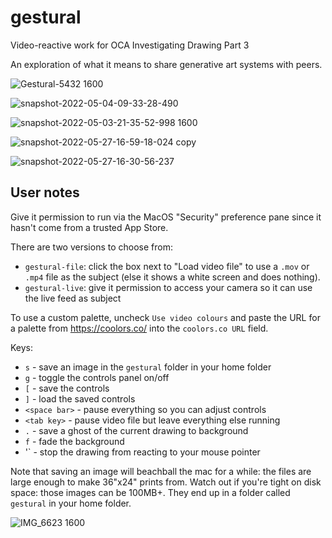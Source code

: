 # gestural
Video-reactive work for OCA Investigating Drawing Part 3

An exploration of what it means to share generative art systems with peers.

![Gestural-5432 1600](https://user-images.githubusercontent.com/203996/165378082-a06ee8f1-7e30-445c-9efc-8f80f75f4eb8.jpg)

![snapshot-2022-05-04-09-33-28-490](https://user-images.githubusercontent.com/203996/170792920-089fe506-c7e3-42db-8dd2-86c9874af283.jpg)

![snapshot-2022-05-03-21-35-52-998 1600](https://user-images.githubusercontent.com/203996/166562397-5b6c4627-c9ec-496a-b9a8-f2e1a2490b82.jpg)

![snapshot-2022-05-27-16-59-18-024 copy](https://user-images.githubusercontent.com/203996/170786063-19127061-f2e8-47e0-b3fa-a704d35e3852.jpg)

![snapshot-2022-05-27-16-30-56-237](https://user-images.githubusercontent.com/203996/170786093-d469a74c-3e09-4d9b-98d0-dcae58f1b18c.jpg)

## User notes

Give it permission to run via the MacOS "Security" preference pane since it hasn't come from a trusted App Store.

There are two versions to choose from:
* `gestural-file`: click the box next to "Load video file" to use a `.mov` or `.mp4` file as the subject (else it shows a white screen and does nothing).
* `gestural-live`: give it permission to access your camera so it can use the live feed as subject

To use a custom palette, uncheck `Use video colours` and paste the URL for a palette from https://coolors.co/ into the `coolors.co URL` field.

Keys:
* `s` - save an image in the `gestural` folder in your home folder
* `g` - toggle the controls panel on/off
* `[` - save the controls
* `]` - load the saved controls
* `<space bar>` - pause everything so you can adjust controls
* `<tab key>` - pause video file but leave everything else running
* `.` - save a ghost of the current drawing to background
* `f` - fade the background
* '<shift key>` - stop the drawing from reacting to your mouse pointer

Note that saving an image will beachball the mac for a while: the files are large enough to make 36"x24" prints from. Watch out if you're tight on disk space: those images can be 100MB+. They end up in a folder called `gestural` in your home folder.
  
  ![IMG_6623 1600](https://user-images.githubusercontent.com/203996/173229309-8525198e-20ac-45ff-89dc-648e2e7acf03.jpg)
